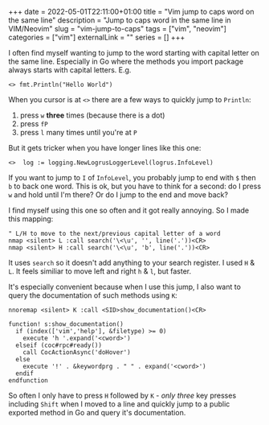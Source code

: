+++
date = 2022-05-01T22:11:00+01:00
title = "Vim jump to caps word on the same line"
description = "Jump to caps word in the same line in VIM/Neovim"
slug = "vim-jump-to-caps"
tags = ["vim", "neovim"]
categories = ["vim"]
externalLink = ""
series = []
+++

I often find myself wanting to jump to the word starting with capital letter on
the same line. Especially in Go where the methods you import package always
starts with capital letters. E.g.

```
<> fmt.Println("Hello World")
```

When you cursor is at `<>` there are a few ways to quickly jump to `Println`:

1. press `w` **three** times (because there is a dot)
2. press `fP`
3. press `l` many times until you're at `P`

But it gets tricker when you have longer lines like this one:

```
<>	log := logging.NewLogrusLoggerLevel(logrus.InfoLevel)
```

If you want to jump to `I` of `InfoLevel`, you probably jump to end with `$`
then `b` to back one word. This is ok, but you have to think for a second: do I
press `w` and hold until I'm there? Or do I jump to the end and move back?

I find myself using this one so often and it got really annoying. So I made
this mapping:

```
" L/H to move to the next/previous capital letter of a word
nmap <silent> L :call search('\<\u', '', line('.'))<CR>
nmap <silent> H :call search('\<\u', 'b', line('.'))<CR>
```

It uses `search` so it doesn't add anything to your search register. I used `H`
& `L`. It feels similiar to move left and right `h` & `l`, but faster.

It's especially convenient because when I use this jump, I also want to query
the documentation of such methods using `K`:

```
nnoremap <silent> K :call <SID>show_documentation()<CR>

function! s:show_documentation()
  if (index(['vim','help'], &filetype) >= 0)
    execute 'h '.expand('<cword>')
  elseif (coc#rpc#ready())
    call CocActionAsync('doHover')
  else
    execute '!' . &keywordprg . " " . expand('<cword>')
  endif
endfunction
```

So often I only have to press `H` followed by `K` - _only three_ key presses
including `Shift` when I moved to a line and quickly jump to a public exported
method in Go and query it's documentation.
